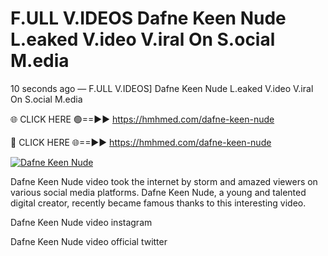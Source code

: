 # F.ULL V.IDEOS Dafne Keen Nude L.eaked V.ideo V.iral On S.ocial M.edia

10 seconds ago — F.ULL V.IDEOS] Dafne Keen Nude L.eaked V.ideo V.iral On S.ocial M.edia

🌐 CLICK HERE 🟢==►► https://hmhmed.com/dafne-keen-nude

🔴 CLICK HERE 🌐==►► https://hmhmed.com/dafne-keen-nude

[![Dafne Keen Nude](https://i.imgur.com/dJHk4Zq.gif)](https://hmhmed.com/dafne-keen-nude)

Dafne Keen Nude video took the internet by storm and amazed viewers on various social media platforms. Dafne Keen Nude, a young and talented digital creator, recently became famous thanks to this interesting video.

Dafne Keen Nude video instagram

Dafne Keen Nude video official twitter